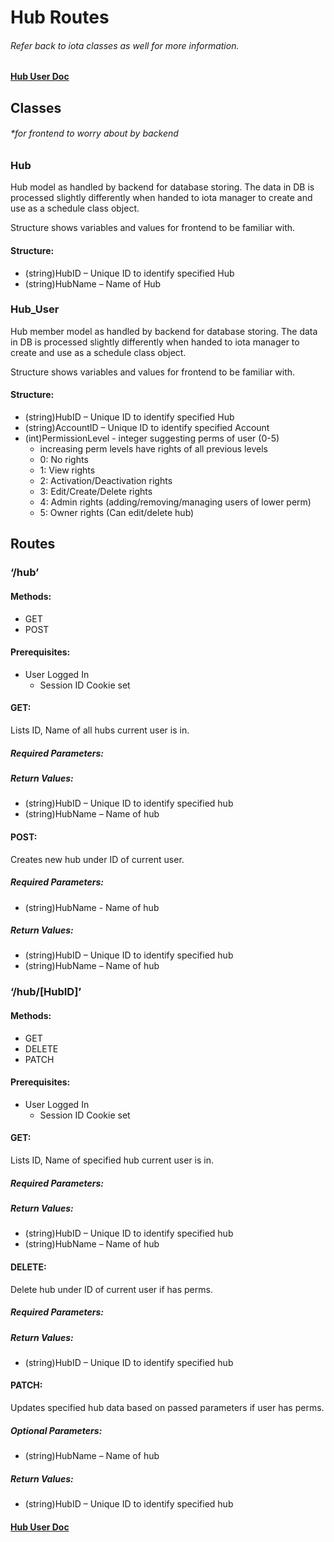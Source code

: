 # Hub Routes
###### Refer back to iota classes as well for more information.

#### [Hub User Doc](./user/README.md)

## Classes
###### *for frontend to worry about by backend

### Hub

Hub model as handled by backend for database storing. The data in DB is processed slightly differently when handed to iota manager to create and use as a schedule class object. 

Structure shows variables and values for frontend to be familiar with.

#### Structure:
-	(string)HubID – Unique ID to identify specified Hub
-	(string)HubName – Name of Hub

### Hub_User

Hub member model as handled by backend for database storing. The data in DB is processed slightly differently when handed to iota manager to create and use as a schedule class object. 

Structure shows variables and values for frontend to be familiar with.

#### Structure:
-	(string)HubID – Unique ID to identify specified Hub
-	(string)AccountID – Unique ID to identify specified Account
-   (int)PermissionLevel - integer suggesting perms of user (0-5)
    -   increasing perm levels have rights of all previous levels
    -   0: No rights
    -   1: View rights
    -   2: Activation/Deactivation rights
    -   3: Edit/Create/Delete rights
    -   4: Admin rights (adding/removing/managing users of lower perm)
    -   5: Owner rights (Can edit/delete hub)
 
## Routes

### ‘/hub’

#### Methods: 
-	GET
-	POST

#### Prerequisites: 
-	User Logged In
    -	Session ID Cookie set

#### GET: 

Lists ID, Name of all hubs current user is in.

##### Required Parameters:

##### Return Values:
-	(string)HubID – Unique ID to identify specified hub
-	(string)HubName – Name of hub

#### POST:

Creates new hub under ID of current user.

##### Required Parameters:
-   (string)HubName - Name of hub

##### Return Values:
-	(string)HubID – Unique ID to identify specified hub
-	(string)HubName – Name of hub

### ‘/hub/[HubID]’

#### Methods: 
-	GET
-	DELETE
-   PATCH

#### Prerequisites: 
-	User Logged In
    -	Session ID Cookie set

#### GET: 

Lists ID, Name of specified hub current user is in.

##### Required Parameters:

##### Return Values:
-	(string)HubID – Unique ID to identify specified hub
-	(string)HubName – Name of hub

#### DELETE:

Delete hub under ID of current user if has perms.

##### Required Parameters:

##### Return Values:
-	(string)HubID – Unique ID to identify specified hub

#### PATCH: 

Updates specified hub data based on passed parameters if user has perms.

##### Optional Parameters:
-	(string)HubName – Name of hub

##### Return Values:
-	(string)HubID – Unique ID to identify specified hub


#### [Hub User Doc](./user/README.md)
